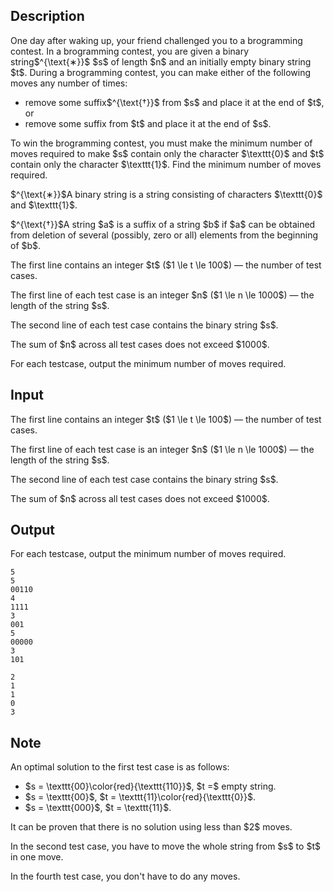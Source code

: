 ## Description

<div><p>One day after waking up, your friend challenged you to a brogramming contest. In a brogramming contest, you are given a binary string$^{\text{∗}}$ $s$ of length $n$ and an initially empty binary string $t$. During a brogramming contest, you can make either of the following moves any number of times: </p><ul> <li> remove some suffix$^{\text{†}}$ from $s$ and place it at the end of $t$, or </li><li> remove some suffix from $t$ and place it at the end of $s$. </li></ul> To win the brogramming contest, you must make the <span class="tex-font-style-it">minimum</span> number of moves required to make $s$ contain only the character $\texttt{0}$ and $t$ contain only the character $\texttt{1}$. Find the minimum number of moves required.<div class="statement-footnote"><p>$^{\text{∗}}$A <span class="tex-font-style-it">binary string</span> is a string consisting of characters $\texttt{0}$ and $\texttt{1}$.</p><p>$^{\text{†}}$A string $a$ is a suffix of a string $b$ if $a$ can be obtained from deletion of several (possibly, zero or all) elements from the beginning of $b$.</p></div></div><div class="input-specification"><p>The first line contains an integer $t$ ($1 \le t \le 100$)&nbsp;— the number of test cases.</p><p>The first line of each test case is an integer $n$ ($1 \le n \le 1000$)&nbsp;— the length of the string $s$.</p><p>The second line of each test case contains the binary string $s$.</p><p>The sum of $n$ across all test cases does not exceed $1000$.</p></div><div class="output-specification"><p>For each testcase, output the minimum number of moves required.</p></div>

## Input

<p>The first line contains an integer $t$ ($1 \le t \le 100$)&nbsp;— the number of test cases.</p><p>The first line of each test case is an integer $n$ ($1 \le n \le 1000$)&nbsp;— the length of the string $s$.</p><p>The second line of each test case contains the binary string $s$.</p><p>The sum of $n$ across all test cases does not exceed $1000$.</p>

## Output

<p>For each testcase, output the minimum number of moves required.</p>





```input1|2,3,6,7,10,11
5
5
00110
4
1111
3
001
5
00000
3
101
```




```output1
2
1
1
0
3
```



## Note

<p>An optimal solution to the first test case is as follows:</p><ul> <li> $s = \texttt{00}\color{red}{\texttt{110}}$, $t =$ empty string. </li><li> $s = \texttt{00}$, $t = \texttt{11}\color{red}{\texttt{0}}$. </li><li> $s = \texttt{000}$, $t = \texttt{11}$. </li></ul><p>It can be proven that there is no solution using less than $2$ moves.</p><p>In the second test case, you have to move the whole string from $s$ to $t$ in one move.</p><p>In the fourth test case, you don't have to do any moves.</p>
